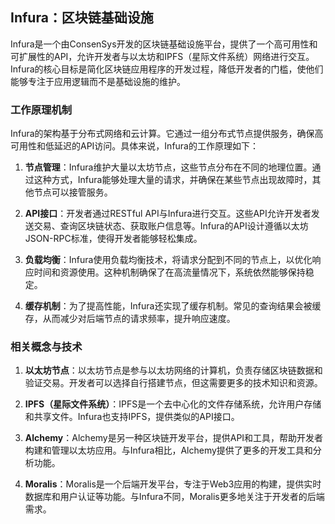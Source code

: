 ## Infura：区块链基础设施

Infura是一个由ConsenSys开发的区块链基础设施平台，提供了一个高可用性和可扩展性的API，允许开发者与以太坊和IPFS（星际文件系统）网络进行交互。Infura的核心目标是简化区块链应用程序的开发过程，降低开发者的门槛，使他们能够专注于应用逻辑而不是基础设施的维护。

### 工作原理机制

Infura的架构基于分布式网络和云计算。它通过一组分布式节点提供服务，确保高可用性和低延迟的API访问。具体来说，Infura的工作原理如下：

1. **节点管理**：Infura维护大量以太坊节点，这些节点分布在不同的地理位置。通过这种方式，Infura能够处理大量的请求，并确保在某些节点出现故障时，其他节点可以接管服务。

2. **API接口**：开发者通过RESTful API与Infura进行交互。这些API允许开发者发送交易、查询区块链状态、获取账户信息等。Infura的API设计遵循以太坊JSON-RPC标准，使得开发者能够轻松集成。

3. **负载均衡**：Infura使用负载均衡技术，将请求分配到不同的节点上，以优化响应时间和资源使用。这种机制确保了在高流量情况下，系统依然能够保持稳定。

4. **缓存机制**：为了提高性能，Infura还实现了缓存机制。常见的查询结果会被缓存，从而减少对后端节点的请求频率，提升响应速度。

### 相关概念与技术

1. **以太坊节点**：以太坊节点是参与以太坊网络的计算机，负责存储区块链数据和验证交易。开发者可以选择自行搭建节点，但这需要更多的技术知识和资源。

2. **IPFS（星际文件系统）**：IPFS是一个去中心化的文件存储系统，允许用户存储和共享文件。Infura也支持IPFS，提供类似的API接口。

3. **Alchemy**：Alchemy是另一种区块链开发平台，提供API和工具，帮助开发者构建和管理以太坊应用。与Infura相比，Alchemy提供了更多的开发工具和分析功能。

4. **Moralis**：Moralis是一个后端开发平台，专注于Web3应用的构建，提供实时数据库和用户认证等功能。与Infura不同，Moralis更多地关注于开发者的后端需求。

